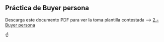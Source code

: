 ## Práctica de Buyer persona

Descarga este documento PDF para  ver la toma plantilla contestada --> [2.- Buyer persona](./buyerperson.pdf)

:point_up: